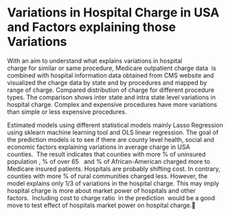# Variations in Hospital Charge in USA and Factors explaining those Variations 

With an aim to understand what explains variations in hospital charge for similar or same procedure, Medicare outpatient charge data  is combined with hospital information data obtained from CMS website and visualized the charge data by state and by procedures and mapped by range of charge. Compared distribution of charge for different procedure types. The comparison shows inter state and intra state level variations in hospital charge. Complex and expensive procedures have more variations than simple or less expensive procedures. 

Estimated models using different statistical models mainly Lasso Regression using sklearn machine learning tool and OLS linear regression.
The goal of the prediction models is to see if there are county level health, social and economic factors explaining variations in average charge in USA counties.  The result indicates that counties with more % of uninsured population , % of over 65   and % of African-American charged more to Medicare insured patients.  Hospitals are probably shifting cost. In contrary, counties with more % of rural communities charged less. However, the model explains only 1/3 of variations in the hospital charge. This may imply hospital charge is more about market power of hospitals and other factors.  Including cost to charge ratio  in the prediction  would be a good move to test effect of hospitals market power on hospital charge.


